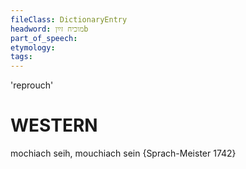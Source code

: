 ```yaml
---
fileClass: DictionaryEntry
headword: מוכיח זײַןb
part_of_speech: 
etymology: 
tags: 
---
```

'reprouch'

WESTERN
========

mochiach seih, mouchiach sein {Sprach-Meister 1742}